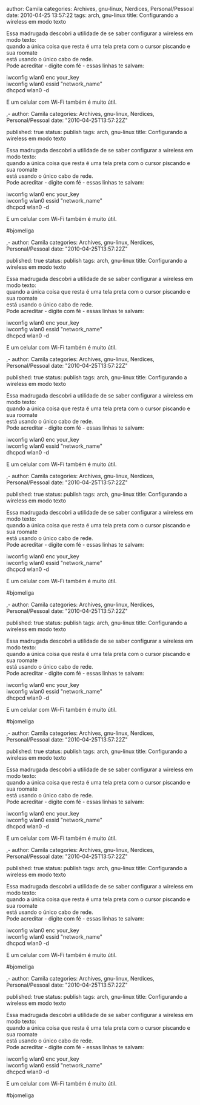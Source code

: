 author: Camila
categories: Archives, gnu-linux, Nerdices, Personal/Pessoal
date: 2010-04-25 13:57:22
tags:  arch, gnu-linux
title: Configurando a wireless em modo texto

<p>Essa madrugada descobri a utilidade de se saber configurar a wireless em modo texto:<br />
quando a única coisa que resta é uma tela preta com o cursor piscando e sua roomate<br />
está usando o único cabo de rede.<br />
Pode acreditar - digite com fé - essas linhas te salvam:</p>
<p>iwconfig wlan0 enc your_key<br />
iwconfig wlan0 essid "network_name"<br />
dhcpcd wlan0 -d</p>
<p>E um celular com Wi-Fi também é muito útil.</p>,-
author: Camila
categories: Archives, gnu-linux, Nerdices, Personal/Pessoal
date: "2010-04-25T13:57:22Z"

published: true
status: publish
tags: arch, gnu-linux
title: Configurando a wireless em modo texto


<p>Essa madrugada descobri a utilidade de se saber configurar a wireless em modo texto:<br />
quando a única coisa que resta é uma tela preta com o cursor piscando e sua roomate<br />
está usando o único cabo de rede.<br />
Pode acreditar - digite com fé - essas linhas te salvam:</p>
<p>iwconfig wlan0 enc your_key<br />
iwconfig wlan0 essid "network_name"<br />
dhcpcd wlan0 -d</p>
<p>E um celular com Wi-Fi também é muito útil.</p>
<p>#bjomeliga</p>,-
author: Camila
categories: Archives, gnu-linux, Nerdices, Personal/Pessoal
date: "2010-04-25T13:57:22Z"

published: true
status: publish
tags: arch, gnu-linux
title: Configurando a wireless em modo texto


<p>Essa madrugada descobri a utilidade de se saber configurar a wireless em modo texto:<br />
quando a única coisa que resta é uma tela preta com o cursor piscando e sua roomate<br />
está usando o único cabo de rede.<br />
Pode acreditar - digite com fé - essas linhas te salvam:</p>
<p>iwconfig wlan0 enc your_key<br />
iwconfig wlan0 essid "network_name"<br />
dhcpcd wlan0 -d</p>
<p>E um celular com Wi-Fi também é muito útil.</p>,-
author: Camila
categories: Archives, gnu-linux, Nerdices, Personal/Pessoal
date: "2010-04-25T13:57:22Z"

published: true
status: publish
tags: arch, gnu-linux
title: Configurando a wireless em modo texto


<p>Essa madrugada descobri a utilidade de se saber configurar a wireless em modo texto:<br />
quando a única coisa que resta é uma tela preta com o cursor piscando e sua roomate<br />
está usando o único cabo de rede.<br />
Pode acreditar - digite com fé - essas linhas te salvam:</p>
<p>iwconfig wlan0 enc your_key<br />
iwconfig wlan0 essid "network_name"<br />
dhcpcd wlan0 -d</p>
<p>E um celular com Wi-Fi também é muito útil.</p>,-
author: Camila
categories: Archives, gnu-linux, Nerdices, Personal/Pessoal
date: "2010-04-25T13:57:22Z"

published: true
status: publish
tags: arch, gnu-linux
title: Configurando a wireless em modo texto


<p>Essa madrugada descobri a utilidade de se saber configurar a wireless em modo texto:<br />
quando a única coisa que resta é uma tela preta com o cursor piscando e sua roomate<br />
está usando o único cabo de rede.<br />
Pode acreditar - digite com fé - essas linhas te salvam:</p>
<p>iwconfig wlan0 enc your_key<br />
iwconfig wlan0 essid "network_name"<br />
dhcpcd wlan0 -d</p>
<p>E um celular com Wi-Fi também é muito útil.</p>
<p>#bjomeliga</p>,-
author: Camila
categories: Archives, gnu-linux, Nerdices, Personal/Pessoal
date: "2010-04-25T13:57:22Z"

published: true
status: publish
tags: arch, gnu-linux
title: Configurando a wireless em modo texto


<p>Essa madrugada descobri a utilidade de se saber configurar a wireless em modo texto:<br />
quando a única coisa que resta é uma tela preta com o cursor piscando e sua roomate<br />
está usando o único cabo de rede.<br />
Pode acreditar - digite com fé - essas linhas te salvam:</p>
<p>iwconfig wlan0 enc your_key<br />
iwconfig wlan0 essid "network_name"<br />
dhcpcd wlan0 -d</p>
<p>E um celular com Wi-Fi também é muito útil.</p>
<p>#bjomeliga</p>,-
author: Camila
categories: Archives, gnu-linux, Nerdices, Personal/Pessoal
date: "2010-04-25T13:57:22Z"

published: true
status: publish
tags: arch, gnu-linux
title: Configurando a wireless em modo texto


<p>Essa madrugada descobri a utilidade de se saber configurar a wireless em modo texto:<br />
quando a única coisa que resta é uma tela preta com o cursor piscando e sua roomate<br />
está usando o único cabo de rede.<br />
Pode acreditar - digite com fé - essas linhas te salvam:</p>
<p>iwconfig wlan0 enc your_key<br />
iwconfig wlan0 essid "network_name"<br />
dhcpcd wlan0 -d</p>
<p>E um celular com Wi-Fi também é muito útil.</p>,-
author: Camila
categories: Archives, gnu-linux, Nerdices, Personal/Pessoal
date: "2010-04-25T13:57:22Z"

published: true
status: publish
tags: arch, gnu-linux
title: Configurando a wireless em modo texto


<p>Essa madrugada descobri a utilidade de se saber configurar a wireless em modo texto:<br />
quando a única coisa que resta é uma tela preta com o cursor piscando e sua roomate<br />
está usando o único cabo de rede.<br />
Pode acreditar - digite com fé - essas linhas te salvam:</p>
<p>iwconfig wlan0 enc your_key<br />
iwconfig wlan0 essid "network_name"<br />
dhcpcd wlan0 -d</p>
<p>E um celular com Wi-Fi também é muito útil.</p>
<p>#bjomeliga</p>,-
author: Camila
categories: Archives, gnu-linux, Nerdices, Personal/Pessoal
date: "2010-04-25T13:57:22Z"

published: true
status: publish
tags: arch, gnu-linux
title: Configurando a wireless em modo texto


<p>Essa madrugada descobri a utilidade de se saber configurar a wireless em modo texto:<br />
quando a única coisa que resta é uma tela preta com o cursor piscando e sua roomate<br />
está usando o único cabo de rede.<br />
Pode acreditar - digite com fé - essas linhas te salvam:</p>
<p>iwconfig wlan0 enc your_key<br />
iwconfig wlan0 essid "network_name"<br />
dhcpcd wlan0 -d</p>
<p>E um celular com Wi-Fi também é muito útil.</p>
<p>#bjomeliga</p>
